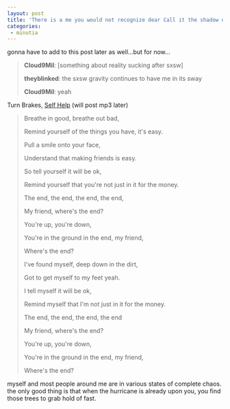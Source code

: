 ```yaml
---
layout: post
title: 'There is a me you would not recognize dear Call it the shadow of myself '
categories:
 - minutia
---
```


gonna have to add to this post later as well...but for now...

<blockquote><strong>Cloud9Mil</strong>: [something about reality sucking after sxsw]

<strong>theyblinked</strong>: the sxsw gravity continues to have me in its sway

<strong>Cloud9Mil</strong>: yeah</blockquote>

Turn Brakes, <a href="http://www.songmeanings.net/lyric.php?lid=3530822107858499665">Self Help</a> (will post mp3 later)

<blockquote>Breathe in good, breathe out bad,

Remind yourself of the things you have, it's easy.

Pull a smile onto your face,

Understand that making friends is easy.



So tell yourself it will be ok,

Remind yourself that you're not just in it for the money.

The end, the end, the end, the end,

My friend, where's the end?

You're up, you're down,

You're in the ground in the end, my friend,

Where's the end?



I've found myself, deep down in the dirt,

Got to get myself to my feet yeah.

I tell myself it will be ok,

Remind myself that I'm not just in it for the money.

The end, the end, the end, the end

My friend, where's the end?



You're up, you're down,

You're in the ground in the end, my friend,

Where's the end?</blockquote>

myself and most people around me are in various states of complete chaos. the only good thing is that when the hurricane is already upon you, you find those trees to grab hold of fast.